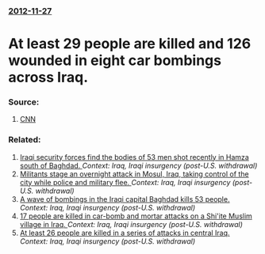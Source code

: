 ### [2012-11-27](/news/2012/11/27/index.md)

# At least 29 people are killed and 126 wounded in eight car bombings across Iraq. 




### Source:

1. [CNN](http://www.cnn.com/2012/11/27/world/meast/iraq-violence/)

### Related:

1. [Iraqi security forces find the bodies of 53 men shot recently in Hamza south of Baghdad. ](/news/2014/07/9/iraqi-security-forces-find-the-bodies-of-53-men-shot-recently-in-hamza-south-of-baghdad.md) _Context: Iraq, Iraqi insurgency (post-U.S. withdrawal)_
2. [Militants stage an overnight attack in Mosul, Iraq, taking control of the city while police and military flee. ](/news/2014/06/10/militants-stage-an-overnight-attack-in-mosul-iraq-taking-control-of-the-city-while-police-and-military-flee.md) _Context: Iraq, Iraqi insurgency (post-U.S. withdrawal)_
3. [A wave of bombings in the Iraqi capital Baghdad kills 53 people. ](/news/2014/02/27/a-wave-of-bombings-in-the-iraqi-capital-baghdad-kills-53-people.md) _Context: Iraq, Iraqi insurgency (post-U.S. withdrawal)_
4. [17 people are killed in car-bomb and mortar attacks on a Shi'ite Muslim village in Iraq. ](/news/2014/01/25/17-people-are-killed-in-car-bomb-and-mortar-attacks-on-a-shi-ite-muslim-village-in-iraq.md) _Context: Iraq, Iraqi insurgency (post-U.S. withdrawal)_
5. [At least 26 people are killed in a series of attacks in central Iraq. ](/news/2014/01/15/at-least-26-people-are-killed-in-a-series-of-attacks-in-central-iraq.md) _Context: Iraq, Iraqi insurgency (post-U.S. withdrawal)_
